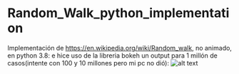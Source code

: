# Random_Walk_python_implementation
Implementación de https://en.wikipedia.org/wiki/Random_walk, no animado, en python 3.8:
e hice uso de la libreria bokeh
un output para 1 millón de casos(intente con 100 y 10 millones pero mi pc no dió):
![alt text](https://github.com/mangoou54/Random_Walk_python_implementation/blob/master/img/millon.png)
